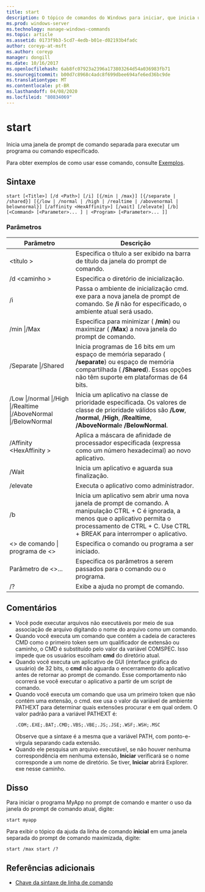```yaml
---
title: start
description: O tópico de comandos do Windows para iniciar, que inicia uma janela de prompt de comando separada para executar um programa ou comando especificado.
ms.prod: windows-server
ms.technology: manage-windows-commands
ms.topic: article
ms.assetid: 0173f9b3-5cd7-4edb-b01e-d02193b4fadc
author: coreyp-at-msft
ms.author: coreyp
manager: dongill
ms.date: 10/16/2017
ms.openlocfilehash: 6ab8fc07923a2396a173803264d54a036983fb71
ms.sourcegitcommit: b00d7c8968c4adc8f699dbee694afe6ed36bc9de
ms.translationtype: MT
ms.contentlocale: pt-BR
ms.lasthandoff: 04/08/2020
ms.locfileid: "80834069"
---
```

# <a name="start"></a>start

Inicia uma janela de prompt de comando separada para executar um programa ou comando especificado.

Para obter exemplos de como usar esse comando, consulte [Exemplos](#BKMK_examples).

## <a name="syntax"></a>Sintaxe

```
start [<Title>] [/d <Path>] [/i] [{/min | /max}] [{/separate | /shared}] [{/low | /normal | /high | /realtime | /abovenormal | belownormal}] [/affinity <HexAffinity>] [/wait] [/elevate] [/b] [<Command> [<Parameter>... ] | <Program> [<Parameter>... ]]
```

### <a name="parameters"></a>Parâmetros

|Parâmetro|Descrição|
|---------|-----------|
|\<título >|Especifica o título a ser exibido na barra de título da janela do prompt de comando.|
|/d \<caminho >|Especifica o diretório de inicialização.|
|/i|Passa o ambiente de inicialização cmd. exe para a nova janela de prompt de comando. Se **/i** não for especificado, o ambiente atual será usado.|
|/min \|/Max|Especifica para minimizar ( **/min**) ou maximizar ( **/Max**) a nova janela do prompt de comando.|
|/Separate \|/Shared|Inicia programas de 16 bits em um espaço de memória separado ( **/separate**) ou espaço de memória compartilhada ( **/Shared**). Essas opções não têm suporte em plataformas de 64 bits.|
|/Low \|/normal \|/High \|/Realtime \|/AboveNormal \|/BelowNormal|Inicia um aplicativo na classe de prioridade especificada. Os valores de classe de prioridade válidos são **/Low**, **/normal**, **/High**, **/Realtime**, **/AboveNormal**e **/BelowNormal**.|
|/Affinity \<HexAffinity >|Aplica a máscara de afinidade de processador especificada (expressa como um número hexadecimal) ao novo aplicativo.|
|/Wait|Inicia um aplicativo e aguarda sua finalização.|
|/elevate|Executa o aplicativo como administrador.|
|/b|Inicia um aplicativo sem abrir uma nova janela de prompt de comando. A manipulação CTRL + C é ignorada, a menos que o aplicativo permita o processamento de CTRL + C. Use CTRL + BREAK para interromper o aplicativo.|
|\<> de comando \| programa de \<>|Especifica o comando ou programa a ser iniciado.|
|Parâmetro de \<>...|Especifica os parâmetros a serem passados para o comando ou o programa.|
|/?|Exibe a ajuda no prompt de comando.|

## <a name="remarks"></a>Comentários

- Você pode executar arquivos não executáveis por meio de sua associação de arquivo digitando o nome do arquivo como um comando.
- Quando você executa um comando que contém a cadeia de caracteres CMD como o primeiro token sem um qualificador de extensão ou caminho, o CMD é substituído pelo valor da variável COMSPEC. Isso impede que os usuários escolham **cmd** do diretório atual.
- Quando você executa um aplicativo de GUI (interface gráfica do usuário) de 32 bits, o **cmd** não aguarda o encerramento do aplicativo antes de retornar ao prompt de comando. Esse comportamento não ocorrerá se você executar o aplicativo a partir de um script de comando.
- Quando você executa um comando que usa um primeiro token que não contém uma extensão, o cmd. exe usa o valor da variável de ambiente PATHEXT para determinar quais extensões procurar e em qual ordem. O valor padrão para a variável PATHEXT é:  
  ```
  .COM;.EXE;.BAT;.CMD;.VBS;.VBE;.JS;.JSE;.WSF;.WSH;.MSC 
  ```  
  Observe que a sintaxe é a mesma que a variável PATH, com ponto-e-vírgula separando cada extensão.
- Quando ele pesquisa um arquivo executável, se não houver nenhuma correspondência em nenhuma extensão, **Iniciar** verificará se o nome corresponde a um nome de diretório. Se tiver, **Iniciar** abrirá Explorer. exe nesse caminho.

## <a name="examples"></a><a name=BKMK_examples></a>Disso

Para iniciar o programa MyApp no prompt de comando e manter o uso da janela do prompt de comando atual, digite:
```
start myapp 
```
Para exibir o tópico da ajuda da linha de comando **inicial** em uma janela separada do prompt de comando maximizada, digite:
```
start /max start /?
```

## <a name="additional-references"></a>Referências adicionais

- [Chave da sintaxe de linha de comando](command-line-syntax-key.md)
